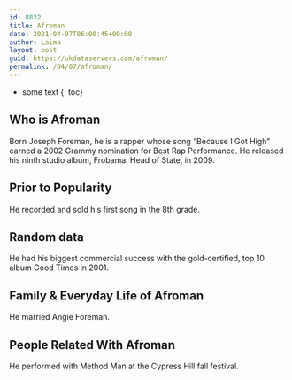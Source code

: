 ```yaml
---
id: 8832
title: Afroman
date: 2021-04-07T06:00:45+00:00
author: Laima
layout: post
guid: https://ukdataservers.com/afroman/
permalink: /04/07/afroman/
---
```


* some text
{: toc}


## Who is Afroman
                  
                  
                  
Born Joseph Foreman, he is a rapper whose song &#8220;Because I Got High&#8221; earned a 2002 Grammy nomination for Best Rap Performance. He released his ninth studio album, Frobama: Head of State, in 2009.
                  
              
            
              
            
                
                
                
## Prior to Popularity
                  
                  
                  
He recorded and sold his first song in the 8th grade.
                  
              
            
              
            
                
                
                
## Random data
                  
                  
                  
He had his biggest commercial success with the gold-certified, top 10 album Good Times in 2001.
                  
              
            
              
            
                
                
                
## Family & Everyday Life of Afroman
                  
                  
                  
He married Angie Foreman.
                  
              
            
              
            
                
                
                
## People Related With Afroman
                  
                  
                  
He performed with Method Man at the Cypress Hill fall festival.
                  
              
            
              
            
                
              
            
              
              
            
            
              
            
          
          
          